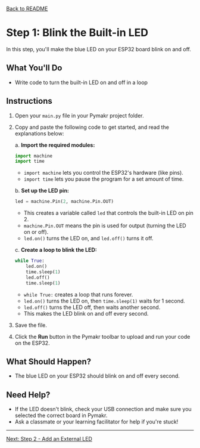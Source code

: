 [Back to README](../README.md)

# Step 1: Blink the Built-in LED

In this step, you'll make the blue LED on your ESP32 board blink on and off.

## What You'll Do
- Write code to turn the built-in LED on and off in a loop

## Instructions

1. Open your `main.py` file in your Pymakr project folder.

2. Copy and paste the following code to get started, and read the explanations below:

    a. **Import the required modules:**
    ```python
    import machine
    import time
    ```
    - `import machine` lets you control the ESP32's hardware (like pins).
    - `import time` lets you pause the program for a set amount of time.

    b. **Set up the LED pin:**
    ```python
    led = machine.Pin(2, machine.Pin.OUT)
    ```
    - This creates a variable called `led` that controls the built-in LED on pin 2.
    - `machine.Pin.OUT` means the pin is used for output (turning the LED on or off).
    - `led.on()` turns the LED on, and `led.off()` turns it off.

    c. **Create a loop to blink the LED:**
    ```python
    while True:
        led.on()
        time.sleep(1)
        led.off()
        time.sleep(1)
    ```
    - `while True:` creates a loop that runs forever.
    - `led.on()` turns the LED on, then `time.sleep(1)` waits for 1 second.
    - `led.off()` turns the LED off, then waits another second.
    - This makes the LED blink on and off every second.

3. Save the file.
4. Click the **Run** button in the Pymakr toolbar to upload and run your code on the ESP32.

## What Should Happen?
- The blue LED on your ESP32 should blink on and off every second.

## Need Help?
- If the LED doesn't blink, check your USB connection and make sure you selected the correct board in Pymakr.
- Ask a classmate or your learning facilitator for help if you're stuck!

---

[Next: Step 2 - Add an External LED](step2.md)
